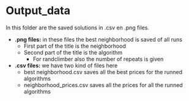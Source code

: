 # Output_data

In this folder are the saved solutions in .csv en .png files.

* **.png files:** in these files the best neighborhood is saved of all runs
    * First part of the title is the neighborhood
    * Second part of the title is the algorithm
        * For randclimber also the number of repeats is given
* **.csv files:** we have two kind of files here
    * best neighborhood.csv saves all the best prices for the runned algorithms
    * neighborhood_prices.csv saves all the prices for all the runned algorithms
